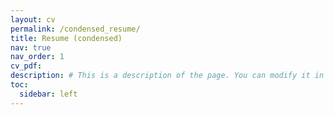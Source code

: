 ```yaml
---
layout: cv
permalink: /condensed_resume/
title: Resume (condensed)
nav: true
nav_order: 1
cv_pdf:
description: # This is a description of the page. You can modify it in '_pages/cv.md'. You can also change or remove the top pdf download button.
toc:
  sidebar: left
---
```

